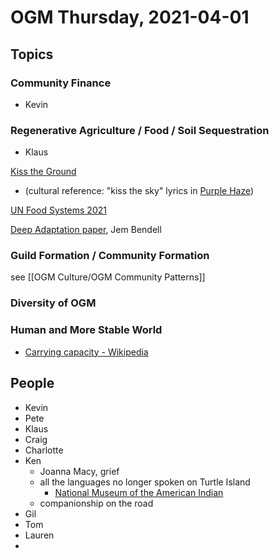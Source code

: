 # OGM Thursday, 2021-04-01

## Topics

### Community Finance

- Kevin

### Regenerative Agriculture / Food / Soil Sequestration

- Klaus

[Kiss the Ground](https://kisstheground.com/)
- (cultural reference: "kiss the sky" lyrics in [Purple Haze](https://en.wikipedia.org/wiki/Purple_Haze))

[UN Food Systems 2021](https://www.un.org/en/food-systems-summit)

[Deep Adaptation paper](https://jembendell.com/2019/05/15/deep-adaptation-versions/), Jem Bendell

### Guild Formation / Community Formation

see [[OGM Culture/OGM Community Patterns]]

### Diversity of OGM

### Human and More Stable World

- [Carrying capacity \- Wikipedia](https://en.wikipedia.org/wiki/Carrying_capacity)



## People

- Kevin
- Pete
- Klaus
- Craig
- Charlotte
- Ken
    - Joanna Macy, grief
    - all the languages no longer spoken on Turtle Island
        - [National Museum of the American Indian](https://americanindian.si.edu/)
    - companionship on the road
- Gil
- Tom
- Lauren
- 